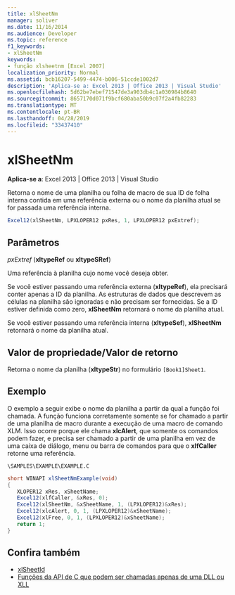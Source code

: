 ```yaml
---
title: xlSheetNm
manager: soliver
ms.date: 11/16/2014
ms.audience: Developer
ms.topic: reference
f1_keywords:
- xlSheetNm
keywords:
- função xlsheetnm [Excel 2007]
localization_priority: Normal
ms.assetid: bcb16207-5499-4474-b006-51ccde1002d7
description: 'Aplica-se a: Excel 2013 | Office 2013 | Visual Studio'
ms.openlocfilehash: 5d62be7ebef71547de3a903db4c1a030984b8640
ms.sourcegitcommit: 8657170d071f9bcf680aba50b9c07f2a4fb82283
ms.translationtype: MT
ms.contentlocale: pt-BR
ms.lasthandoff: 04/28/2019
ms.locfileid: "33437410"
---
```

# <a name="xlsheetnm"></a>xlSheetNm

**Aplica-se a**: Excel 2013 | Office 2013 | Visual Studio 
  
Retorna o nome de uma planilha ou folha de macro de sua ID de folha interna contida em uma referência externa ou o nome da planilha atual se for passada uma referência interna.
  
```cs
Excel12(xlSheetNm, LPXLOPER12 pxRes, 1, LPXLOPER12 pxExtref);
```

## <a name="parameters"></a>Parâmetros

_pxExtref_ (**xltypeRef** ou **xltypeSRef**)
  
Uma referência à planilha cujo nome você deseja obter.
  
Se você estiver passando uma referência externa (**xltypeRef**), ela precisará conter apenas a ID da planilha. As estruturas de dados que descrevem as células na planilha são ignoradas e não precisam ser fornecidas. Se a ID estiver definida como zero, **xlSheetNm** retornará o nome da planilha atual. 
  
Se você estiver passando uma referência interna (**xltypeSef**), **xlSheetNm** retornará o nome da planilha atual. 
  
## <a name="property-valuereturn-value"></a>Valor de propriedade/Valor de retorno

Retorna o nome da planilha (**xltypeStr**) no formulário `[Book1]Sheet1`.
  
## <a name="example"></a>Exemplo

O exemplo a seguir exibe o nome da planilha a partir da qual a função foi chamada. A função funciona corretamente somente se for chamado a partir de uma planilha de macro durante a execução de uma macro de comando XLM. Isso ocorre porque ele chama **xlcAlert**, que somente os comandos podem fazer, e precisa ser chamado a partir de uma planilha em vez de uma caixa de diálogo, menu ou barra de comandos para que o **xlfCaller** retorne uma referência. 
  
`\SAMPLES\EXAMPLE\EXAMPLE.C`
  
```cs
short WINAPI xlSheetNmExample(void)
{
   XLOPER12 xRes, xSheetName;
   Excel12(xlfCaller, &xRes, 0);
   Excel12(xlSheetNm, &xSheetName, 1, (LPXLOPER12)&xRes);
   Excel12(xlcAlert, 0, 1, (LPXLOPER12)&xSheetName);
   Excel12(xlFree, 0, 1, (LPXLOPER12)&xSheetName);
   return 1;
}
```

## <a name="see-also"></a>Confira também

- [xlSheetId](xlsheetid.md)
- [Funções da API de C que podem ser chamadas apenas de uma DLL ou XLL](c-api-functions-that-can-be-called-only-from-a-dll-or-xll.md)

